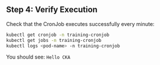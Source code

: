 ## Step 4: Verify Execution

Check that the CronJob executes successfully every minute:

```bash
kubectl get cronjob -n training-cronjob
kubectl get jobs -n training-cronjob
kubectl logs <pod-name> -n training-cronjob
```

You should see:
`Hello CKA`